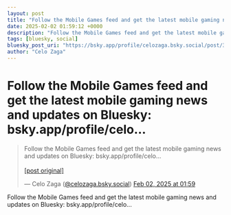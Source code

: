 ```yaml
---
layout: post
title: "Follow the Mobile Games feed and get the latest mobile gaming news and updates on Bluesky: bsky.app/profile/celo..."
date: 2025-02-02 01:59:12 +0000
description: "Follow the Mobile Games feed and get the latest mobile gaming news and updates on Bluesky: bsky.app/profile/celo..."
tags: [bluesky, social]
bluesky_post_uri: "https://bsky.app/profile/celozaga.bsky.social/post/3lh5wgir4zk26"
author: "Celo Zaga"
---
```


<h1 class="bluesky-post-title">Follow the Mobile Games feed and get the latest mobile gaming news and updates on Bluesky: bsky.app/profile/celo...</h1>


<blockquote class="bluesky-embed" data-bluesky-uri="at://did:plc:lmh6rennptq77inaztnovw4b/app.bsky.feed.post/3lh5wgir4zk26" data-bluesky-embed-color-mode="system">
<p lang="">Follow the Mobile Games feed and get the latest mobile gaming news and updates on Bluesky: bsky.app/profile/celo...<br><br><a href="https://bsky.app/profile/celozaga.bsky.social/post/3lh5wgir4zk26">[post original]</a></p>
&mdash; Celo Zaga (<a href="https://bsky.app/profile/did:plc:lmh6rennptq77inaztnovw4b">@celozaga.bsky.social</a>) <a href="https://bsky.app/profile/celozaga.bsky.social/post/3lh5wgir4zk26">Feb 02, 2025 at 01:59</a>
</blockquote>
<script async src="https://embed.bsky.app/static/embed.js" charset="utf-8"></script>


<p class="bluesky-post-description">Follow the Mobile Games feed and get the latest mobile gaming news and updates on Bluesky: bsky.app/profile/celo...</p>

